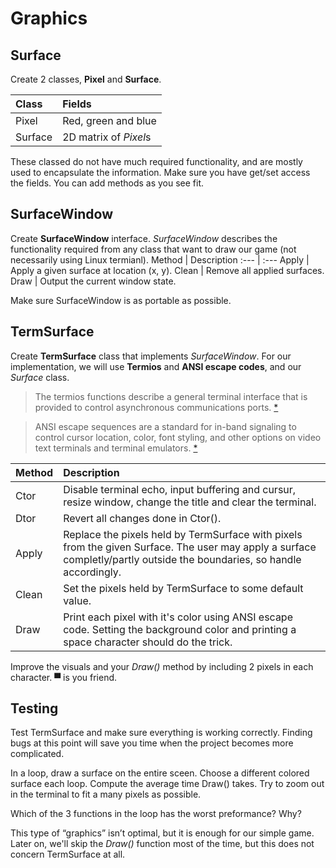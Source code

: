 # Graphics

## Surface

Create 2 classes, **Pixel** and **Surface**.

Class   |   Fields
:---    |   :---
Pixel   |   Red, green and blue
Surface |   2D matrix of *Pixel*s

These classed do not have much required functionality, and are mostly used to encapsulate the information. Make sure you have get/set access the fields.
You can add methods as you see fit.

## SurfaceWindow

Create **SurfaceWindow** interface.
*SurfaceWindow* describes the functionality required from any class that want to draw our game (not necessarily using Linux termianl).
Method  |   Description
:---    |   :---
Apply   |   Apply a given surface at location (x, y).
Clean   |   Remove all applied surfaces.
Draw    |   Output the current window state.

Make sure SurfaceWindow is as portable as possible.

## TermSurface

Create **TermSurface** class that implements *SurfaceWindow*.
For our implementation, we will use **Termios** and **ANSI escape codes**, and our *Surface* class.

> The termios functions describe a general terminal interface that is provided to control asynchronous communications ports. [*](https://en.wikipedia.org/wiki/ANSI_escape_code)

> ANSI escape sequences are a standard for in-band signaling to control cursor location, color, font styling, and other options on video text terminals and terminal emulators. [*](https://man7.org/linux/man-pages/man3/termios.3.html)

Method  |   Description
:---    |   :---
Ctor    |   Disable terminal echo, input buffering and cursur, resize window, change the title and clear the terminal.
Dtor    |   Revert all changes done in Ctor().
Apply   |   Replace the pixels held by TermSurface with pixels from the given Surface. The user may apply a surface completly/partly outside the boundaries, so handle accordingly.
Clean   |   Set the pixels held by TermSurface to some default value.
Draw    |   Print each pixel with it's color using ANSI escape code. Setting the background color and printing a space character should do the trick.

Improve the visuals and your *Draw()* method by including 2 pixels in each character. ▀ is you friend.

## Testing

Test TermSurface and make sure everything is working correctly. Finding bugs at this point will save you time when the project becomes more complicated.


In a loop, draw a surface on the entire sceen. Choose a different colored surface each loop. Compute the average time Draw() takes. Try to zoom out in the terminal to fit a many pixels as possible.

Which of the 3 functions in the loop has the worst preformance? Why?

This type of “graphics” isn’t optimal, but it is enough for our simple game.
Later on, we'll skip the *Draw()* function most of the time, but this does not concern TermSurface at all.